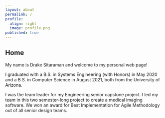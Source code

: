 ```yaml
---
layout: about
permalink: /
profile:
  align: right
  image: profile.png
published: true
---
```


Home
----

My name is Drake Sitaraman and welcome to my personal web page!

I graduated with a B.S. in Systems Engineering (with Honors) in May 2020
and a B.S. in Computer Science in August 2021, both from the University of Arizona.

I was the team leader for my Engineering senior capstone project. I led
my team in this two semester-long project to create a medical imaging software.
We won an award for Best Implementation for Agile Methodology out of all
senior design teams. 
